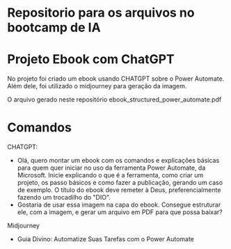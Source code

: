 # Repositorio para os arquivos no bootcamp de IA

# Projeto Ebook com ChatGPT
No projeto foi criado um ebook usando CHATGPT sobre o Power Automate. Além dele, foi utilizado o midjourney para geração da imagem.

O arquivo gerado neste repositório ebook_structured_power_automate.pdf

# Comandos
CHATGPT:
- Olá, quero montar um ebook com os comandos e explicações básicas para quem quer iniciar no uso da ferramenta Power Automate, da Microsoft. Inicie explicando o que é a ferramenta, como criar um projeto, os passo básicos e como fazer a publicação, gerando um caso de exemplo. O título do ebook deve remeter à Deus, preferencialmente fazendo um trocadilho do "DIO".
- Gostaria de usar essa imagem na capa do ebook. Consegue estruturar ele, com a imagem, e gerar um arquivo em PDF para que possa baixar?

Midjourney
- Guia Divino: Automatize Suas Tarefas com o Power Automate
